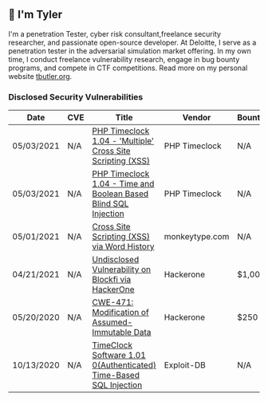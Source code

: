 ## 👋 I'm Tyler

I'm a penetration Tester, cyber risk consultant,freelance security researcher, and passionate open-source developer. At Deloitte, I serve as a penetration tester in the adversarial simulation market offering. In my own time, I conduct freelance vulnerability research, engage in bug bounty programs, and compete in CTF competitions. Read more on my personal website [tbutler.org](https://tbutler.org).  

### Disclosed Security Vulnerabilities
| Date | CVE | Title | Vendor | Bounty |
|---	|---	|---	|---	|---	|
| 05/03/2021 | N/A | [PHP Timeclock 1.04 - 'Multiple' Cross Site Scripting (XSS)](https://www.exploit-db.com/exploits/49853)| PHP Timeclock | N/A |
| 05/03/2021 | N/A | [PHP Timeclock 1.04 - Time and Boolean Based Blind SQL Injection](https://www.exploit-db.com/exploits/49849) | PHP Timeclock | N/A |
| 05/01/2021 | N/A | [Cross Site Scripting (XSS) via Word History](https://github.com/Miodec/monkeytype/issues/1348) | monkeytype.com | N/A |
| 04/21/2021 | N/A | [Undisclosed Vulnerability on Blockfi via HackerOne](https://hackerone.com/tcbutler320?type=user) | Hackerone | $1,000 |
| 05/20/2020 | N/A | [CWE-471: Modification of Assumed-Immutable Data](https://tbutler.org/assets/pdf/Butler,Tyler-MAID-Hinge-BBR.pdf) | Hackerone | $250 |
| 10/13/2020 | N/A | [TimeClock Software 1.01 0(Authenticated) Time-Based SQL Injection](https://www.exploit-db.com/exploits/48874) | Exploit-DB | N/A |
